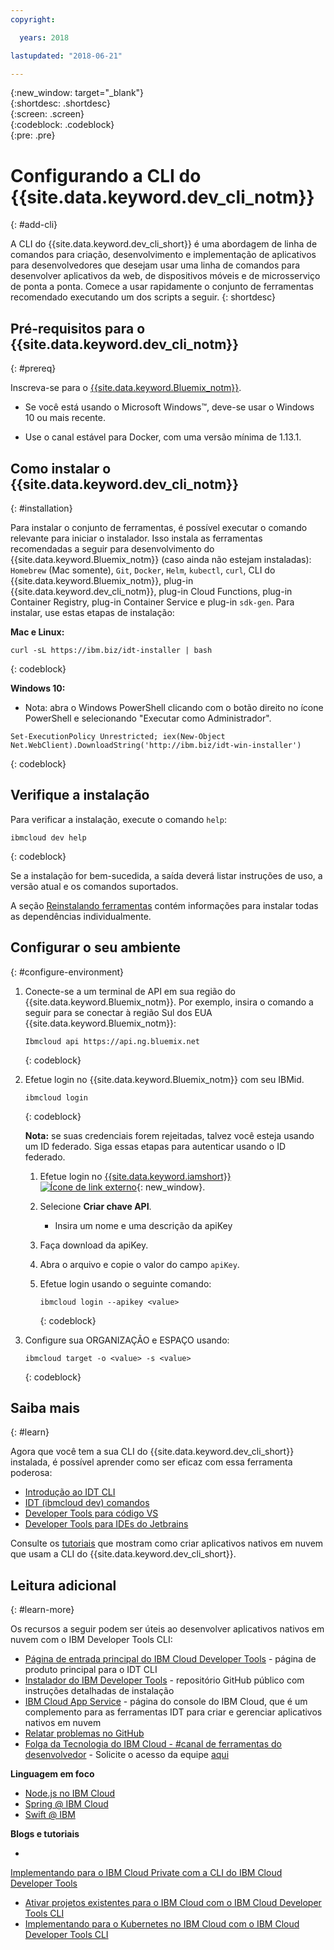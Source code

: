 ```yaml
---
copyright:

  years: 2018

lastupdated: "2018-06-21"

---
```


{:new_window: target="_blank"}  
{:shortdesc: .shortdesc}  
{:screen: .screen}  
{:codeblock: .codeblock}  
{:pre: .pre}  

# Configurando a CLI do {{site.data.keyword.dev_cli_notm}}
{: #add-cli}

A CLI do {{site.data.keyword.dev_cli_short}} é uma abordagem de linha de comandos para
criação, desenvolvimento e implementação de aplicativos para desenvolvedores que desejam usar uma linha de
comandos para desenvolver aplicativos da web, de dispositivos móveis e de microsserviço de ponta a ponta. Comece a usar rapidamente o conjunto de ferramentas recomendado executando um dos scripts a seguir.
{: shortdesc}

## Pré-requisitos para o {{site.data.keyword.dev_cli_notm}}
{: #prereq}

Inscreva-se para o [{{site.data.keyword.Bluemix_notm}}](http://ibm.biz/ibm-registration).

*  Se você está usando o Microsoft Windows&trade;, deve-se usar o Windows 10 ou mais recente.

* Use o canal estável para Docker, com uma versão mínima de 1.13.1.

## Como instalar o {{site.data.keyword.dev_cli_notm}}
{: #installation}

Para instalar o conjunto de ferramentas, é possível executar o comando relevante para iniciar o instalador. Isso instala as ferramentas recomendadas a seguir para desenvolvimento do {{site.data.keyword.Bluemix_notm}} (caso ainda não estejam instaladas): `Homebrew` (Mac somente), `Git`, `Docker`, `Helm`, `kubectl`, `curl`, CLI do {{site.data.keyword.Bluemix_notm}}, plug-in {{site.data.keyword.dev_cli_notm}}, plug-in Cloud Functions, plug-in Container Registry, plug-in Container Service e plug-in `sdk-gen`. Para instalar, use
estas etapas de instalação:

**Mac e Linux:**

```
curl -sL https://ibm.biz/idt-installer | bash
```
{: codeblock}


**Windows 10:**

* Nota: abra o Windows PowerShell clicando com o botão direito no ícone PowerShell e selecionando "Executar como Administrador".

```
Set-ExecutionPolicy Unrestricted; iex(New-Object Net.WebClient).DownloadString('http://ibm.biz/idt-win-installer')
```
{: codeblock}

## Verifique a instalação
Para verificar a instalação, execute o comando `help`:

```
ibmcloud dev help
```
{: codeblock}

Se a instalação for bem-sucedida, a saída deverá listar instruções de uso, a versão atual e os comandos suportados.

A seção [Reinstalando ferramentas](/docs/troubleshoot/ts_createapps.html#appendix) contém informações para instalar todas as dependências individualmente.

## Configurar o seu ambiente
{: #configure-environment}

1. Conecte-se a um terminal de API em sua região do {{site.data.keyword.Bluemix_notm}}. Por exemplo, insira o comando a seguir para se conectar à região Sul dos EUA {{site.data.keyword.Bluemix_notm}}:

	```
	Ibmcloud api https://api.ng.bluemix.net
	```
	{: codeblock}

2. Efetue login no {{site.data.keyword.Bluemix_notm}} com seu IBMid.

	```
	ibmcloud login
	```
	{: codeblock}

	**Nota:** se suas credenciais forem rejeitadas, talvez você esteja usando um ID federado. Siga essas etapas para autenticar usando o ID federado.

	1. Efetue login no [{{site.data.keyword.iamshort}} ![Ícone de link externo](../../icons/launch-glyph.svg "Ícone de link externo")](https://www.bluemix.net/iam/#/apikeys){: new_window}.
	2. Selecione **Criar chave API**.
		* Insira um nome e uma descrição da apiKey
	3. Faça download da apiKey.
	4. Abra o arquivo e copie o valor do campo `apiKey`.
	5. Efetue login usando o seguinte comando:

		```
		ibmcloud login --apikey <value>
		```
		{: codeblock}

3. Configure sua ORGANIZAÇÃO e ESPAÇO usando:

	```
	ibmcloud target -o <value> -s <value>
	```
	{: codeblock}

## Saiba mais
{: #learn}

Agora que você tem a sua CLI do {{site.data.keyword.dev_cli_short}} instalada, é possível aprender como ser
eficaz com essa ferramenta poderosa:
- [Introdução ao IDT CLI](index.html)
- [IDT (ibmcloud dev) comandos](commands.html)
- [Developer Tools para código VS](vscode.html)
- [Developer Tools para IDEs do Jetbrains](jetbrains.html)

Consulte os [tutoriais](/docs/apps/tutorials/tutorial_bff.html) que mostram como criar aplicativos nativos
em nuvem que usam a CLI do {{site.data.keyword.dev_cli_short}}.

## Leitura adicional
{: #learn-more}

Os recursos a seguir podem ser úteis ao desenvolver aplicativos nativos em nuvem com o IBM Developer Tools CLI:

- [Página de entrada principal do IBM Cloud Developer Tools](https://www.ibm.com/cloud/cli) - página de produto principal para o IDT CLI
- [Instalador do IBM Developer Tools](https://github.com/IBM-Bluemix/ibm-cloud-developer-tools) - repositório GitHub público com instruções detalhadas de instalação
- [IBM Cloud App Service](https://console.bluemix.net/developer/appservice) - página do console do IBM Cloud, que é um complemento para as ferramentas IDT para criar e gerenciar aplicativos nativos em nuvem
- [Relatar problemas no GitHub](https://github.com/IBM-Cloud/ibm-cloud-developer-tools/issues)
- [Folga da Tecnologia do IBM Cloud - #canal de ferramentas do desenvolvedor](https://ibm-cloud-tech.slack.com) - Solicite o acesso da equipe [aqui](https://slack-invite-ibm-cloud-tech.mybluemix.net/)

**Linguagem em foco**

- [Node.js no IBM Cloud](https://developer.ibm.com/node/cloud/)
- [Spring @ IBM Cloud](https://developer.ibm.com/java/spring/)
- [Swift @ IBM](https://developer.ibm.com/swift)

**Blogs e tutoriais**

- 
[Implementando
para o IBM Cloud Private com a CLI do IBM Cloud Developer Tools](https://www.ibm.com/blogs/bluemix/2017/09/deploying-ibm-cloud-private-ibm-cloud-developer-tools-cli/)
- [Ativar projetos existentes para o IBM Cloud com o IBM Cloud Developer Tools CLI](https://www.ibm.com/blogs/bluemix/2017/09/enable-existing-projects-ibm-cloud-ibm-cloud-developer-tools-cli/)
- [Implementando para o Kubernetes no IBM Cloud com o IBM Cloud Developer Tools CLI](https://www.ibm.com/blogs/bluemix/2017/09/deploying-kubernetes-ibm-cloud-ibm-cloud-developer-tools-cli/)
